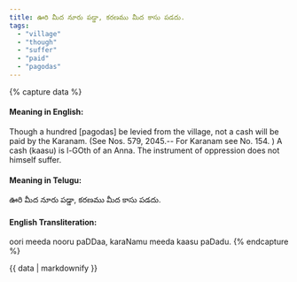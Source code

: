 ```yaml
---
title: ఊరి మీద నూరు పడ్డా, కరణము మీద కాసు పడదు.
tags:
  - "village"
  - "though"
  - "suffer"
  - "paid"
  - "pagodas"
---
```


{% capture data %}
#### Meaning in English:
Though a hundred [pagodas] be levied from the village, not a cash will be paid by the Karanam.
(See Nos. 579, 2045.-- For Karanam see No. 154. )
A cash (kaasu) is l-GOth of an Anna.
The instrument of oppression does not himself suffer.

#### Meaning in Telugu:
ఊరి మీద నూరు పడ్డా, కరణము మీద కాసు పడదు.

#### English Transliteration:
oori meeda nooru paDDaa, karaNamu meeda kaasu paDadu.
{% endcapture %}

{{ data | markdownify }}

